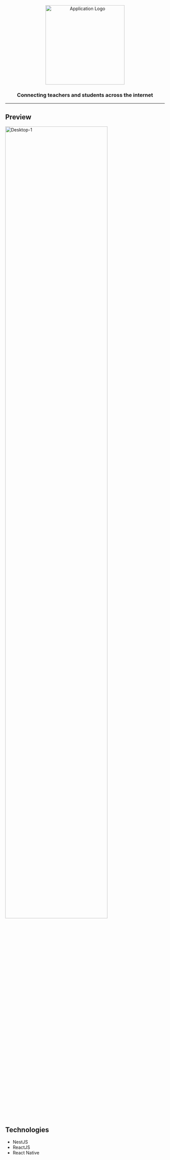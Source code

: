 <div align="center">
    <img src="https://i.ibb.co/F8SwtMY/logo-1.png" alt="Application Logo" border="0" width="250px"/>
    <h3>
        Connecting teachers and students across the internet
    </h3>
    <hr/>
</div>

## Preview

<img src="https://i.ibb.co/G3jSjHS/Desktop-1.png" alt="Desktop-1" border="0" width="80%" height="80%">

## Technologies

- NestJS
- ReactJS
- React Native
